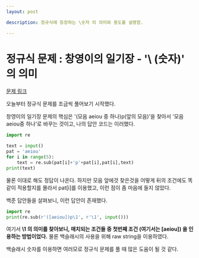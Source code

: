 ```yaml
---
layout: post

description: 정규식에 등장하는 \숫자 의 의미와 용도를 설명함.

---
```


# 정규식 문제 : 창영이의 일기장 - '\ (숫자)' 의 의미

[문제 링크](https://www.acmicpc.net/problem/2954)

오늘부터 정규식 문제를 조금씩 풀어보기 시작했다.

창영이의 일기장 문제의 핵심은 '(모음 aeiou 중 하나)p(앞의 모음)'을 찾아서 '모음 aeiou중 하나'로 바꾸는 것이고, 나의 답안 코드는 이러했다.

```python
import re

text = input()
pat = 'aeiou'
for i in range(5):
    text = re.sub(pat[i]+'p'+pat[i],pat[i],text)
print(text)
```

물론 이대로 해도 정답이 나온다. 하지만 모음 앞에것 찾은것을 어떻게 뒤의 조건에도 똑같이 적용할지를 몰라서 pat[i]를 이용했고, 이런 점이 좀 마음에 들지 않았다. 

백준 답안들을 살펴보니, 이런 답안이 존재했다.

```python
import re
print(re.sub(r'([aeiou])p\1', r'\1', input()))
```

여기서 **\1 의 의미를 찾아보니, 매치되는 조건들 중 첫번째 조건 (여기서는 [aeiou]) 을 인용하는 방법이었다.** 물론 백슬래시의 사용을 위해 raw string을 이용하였다.

백슬래시 숫자를 이용하면 여러모로 정규식 문제를 풀 때 많은 도움이 될 것 같다. 